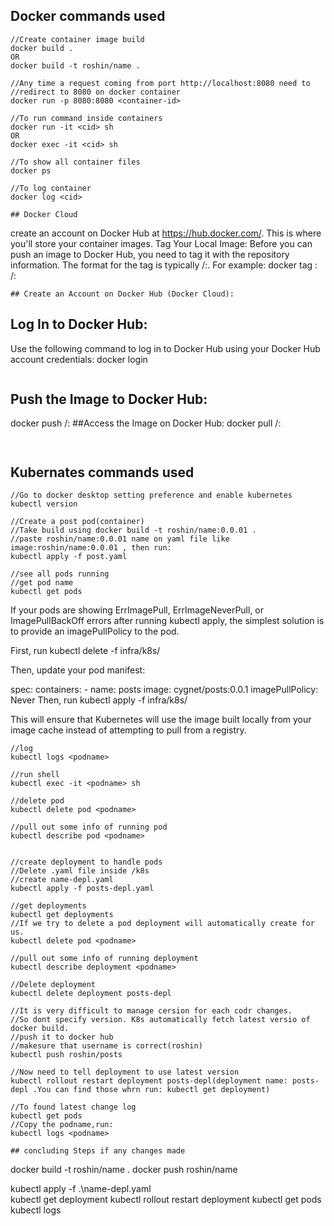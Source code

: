 ## Docker commands used

```
//Create container image build
docker build .
OR
docker build -t roshin/name .

//Any time a request coming from port http://localhost:8080 need to
//redirect to 8080 on docker container
docker run -p 8080:8080 <container-id>

//To run command inside containers
docker run -it <cid> sh
OR
docker exec -it <cid> sh

//To show all container files
docker ps

//To log container
docker log <cid>

## Docker Cloud
```

create an account on Docker Hub at https://hub.docker.com/. This is where you'll store your container images.
Tag Your Local Image:
Before you can push an image to Docker Hub, you need to tag it with the repository information. The format for the tag is typically <username>/<repository>:<tag>. For example:
docker tag <local-image>:<tag> <username>/<repository>:<tag>

```
## Create an Account on Docker Hub (Docker Cloud):

```

## Log In to Docker Hub:

Use the following command to log in to Docker Hub using your Docker Hub account credentials:
docker login

```

```

## Push the Image to Docker Hub:

docker push <username>/<repository>:<tag>
##Access the Image on Docker Hub:
docker pull <username>/<repository>:<tag>

```


```

## Kubernates commands used

```
//Go to docker desktop setting preference and enable kubernetes
kubectl version

//Create a post pod(container)
//Take build using docker build -t roshin/name:0.0.01 .
//paste roshin/name:0.0.01 name on yaml file like image:roshin/name:0.0.01 , then run:
kubectl apply -f post.yaml

//see all pods running
//get pod name
kubectl get pods
```

If your pods are showing ErrImagePull, ErrImageNeverPull, or ImagePullBackOff errors after running kubectl apply, the simplest solution is to provide an imagePullPolicy to the pod.

First, run
kubectl delete -f infra/k8s/

Then, update your pod manifest:

spec:
containers: - name: posts
image: cygnet/posts:0.0.1
imagePullPolicy: Never
Then, run
kubectl apply -f infra/k8s/

This will ensure that Kubernetes will use the image built locally from your image cache instead of attempting to pull from a registry.

```
//log
kubectl logs <podname>

//run shell
kubectl exec -it <podname> sh

//delete pod
kubectl delete pod <podname>

//pull out some info of running pod
kubectl describe pod <podname>


//create deployment to handle pods
//Delete .yaml file inside /k8s
//create name-depl.yaml
kubectl apply -f posts-depl.yaml

//get deployments
kubectl get deployments
//If we try to delete a pod deployment will automatically create for us.
kubectl delete pod <podname>

//pull out some info of running deployment
kubectl describe deployment <podname>

//Delete deployment
kubectl delete deployment posts-depl

//It is very difficult to manage cersion for each codr changes.
//So dont specify version. K8s automatically fetch latest versio of docker build.
//push it to docker hub
//makesure that username is correct(roshin)
kubectl push roshin/posts

//Now need to tell deployment to use latest version
kubectl rollout restart deployment posts-depl(deployment name: posts-depl .You can find those whrn run: kubectl get deployment)

//To found latest change log
kubectl get pods
//Copy the podname,run:
kubectl logs <podname>

## concluding Steps if any changes made
```

docker build -t roshin/name .
docker push roshin/name

kubectl apply -f .\name-depl.yaml  
kubectl get deployment
kubectl rollout restart deployment <deployment-name>
kubectl get pods
kubectl logs <pod-name>

```

```
